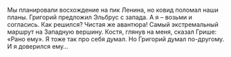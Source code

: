 <!--2025-09-01 16:25:16--><!--pdate:-->
Мы планировали восхождение на пик Ленина, но ковид поломал наши планы. Григорий предложил Эльбрус с запада. А я – возьми и согласись. Как решился? Чистая же авантюра! Самый экстремальный маршрут на Западную вершину. Костя, глянув на меня, сказал Грише: «Рано ему». Я тоже так про себя думал. Но Григорий думал по-другому. И я доверился ему…
